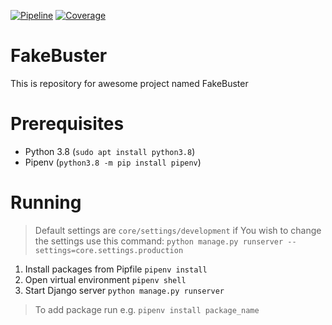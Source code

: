 [![Pipeline](https://gitlab.com/daniel.rozycki/fakebuster/badges/master/pipeline.svg)](https://gitlab.com/daniel.rozycki/fakebuster) 
[![Coverage](https://gitlab.com/daniel.rozycki/fakebuster/badges/master/coverage.svg)](https://gitlab.com/daniel.rozycki/fakebuster)


# FakeBuster

This is repository for awesome project named FakeBuster


# Prerequisites

 - Python 3.8 (`sudo apt install python3.8`)
 - Pipenv (`python3.8 -m pip install pipenv`) 

# Running

> Default settings are `core/settings/development` if You wish to change the settings use this command: `python manage.py runserver --settings=core.settings.production`

 1. Install packages from Pipfile `pipenv install`
 2. Open virtual environment `pipenv shell`
 3. Start Django server `python manage.py runserver`
 > To add package run e.g. `pipenv install package_name`